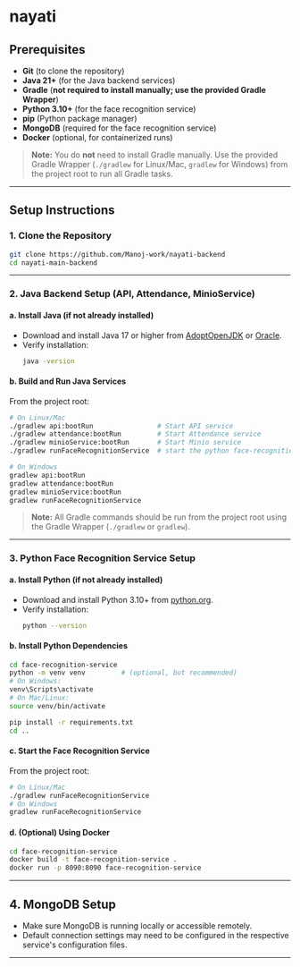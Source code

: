 # nayati

## Prerequisites

- **Git** (to clone the repository)
- **Java 21+** (for the Java backend services)
- **Gradle** (**not required to install manually; use the provided Gradle Wrapper**)
- **Python 3.10+** (for the face recognition service)
- **pip** (Python package manager)
- **MongoDB** (required for the face recognition service)
- **Docker** (optional, for containerized runs)

> **Note:** You do **not** need to install Gradle manually. Use the provided Gradle Wrapper (`./gradlew` for Linux/Mac, `gradlew` for Windows) from the project root to run all Gradle tasks.

---

## Setup Instructions

### 1. Clone the Repository

```sh
git clone https://github.com/Manoj-work/nayati-backend
cd nayati-main-backend
```

---

### 2. Java Backend Setup (API, Attendance, MinioService)

#### a. Install Java (if not already installed)
- Download and install Java 17 or higher from [AdoptOpenJDK](https://adoptopenjdk.net/) or [Oracle](https://www.oracle.com/java/technologies/downloads/).
- Verify installation:
  ```sh
  java -version
  ```

#### b. Build and Run Java Services
From the project root:

```sh
# On Linux/Mac
./gradlew api:bootRun                # Start API service
./gradlew attendance:bootRun         # Start Attendance service
./gradlew minioService:bootRun       # Start Minio service
./gradlew runFaceRecognitionService  # start the python face-recognition-model

# On Windows
gradlew api:bootRun
gradlew attendance:bootRun
gradlew minioService:bootRun
gradlew runFaceRecognitionService
```

> **Note:** All Gradle commands should be run from the project root using the Gradle Wrapper (`./gradlew` or `gradlew`).

---

### 3. Python Face Recognition Service Setup

#### a. Install Python (if not already installed)
- Download and install Python 3.10+ from [python.org](https://www.python.org/downloads/).
- Verify installation:
  ```sh
  python --version
  ```

#### b. Install Python Dependencies

```sh
cd face-recognition-service
python -m venv venv         # (optional, but recommended)
# On Windows:
venv\Scripts\activate
# On Mac/Linux:
source venv/bin/activate

pip install -r requirements.txt
cd ..
```

#### c. Start the Face Recognition Service

From the project root:

```sh
# On Linux/Mac
./gradlew runFaceRecognitionService
# On Windows
gradlew runFaceRecognitionService
```

#### d. (Optional) Using Docker

```sh
cd face-recognition-service
docker build -t face-recognition-service .
docker run -p 8090:8090 face-recognition-service
```

---

## 4. MongoDB Setup
- Make sure MongoDB is running locally or accessible remotely.
- Default connection settings may need to be configured in the respective service's configuration files.

---



